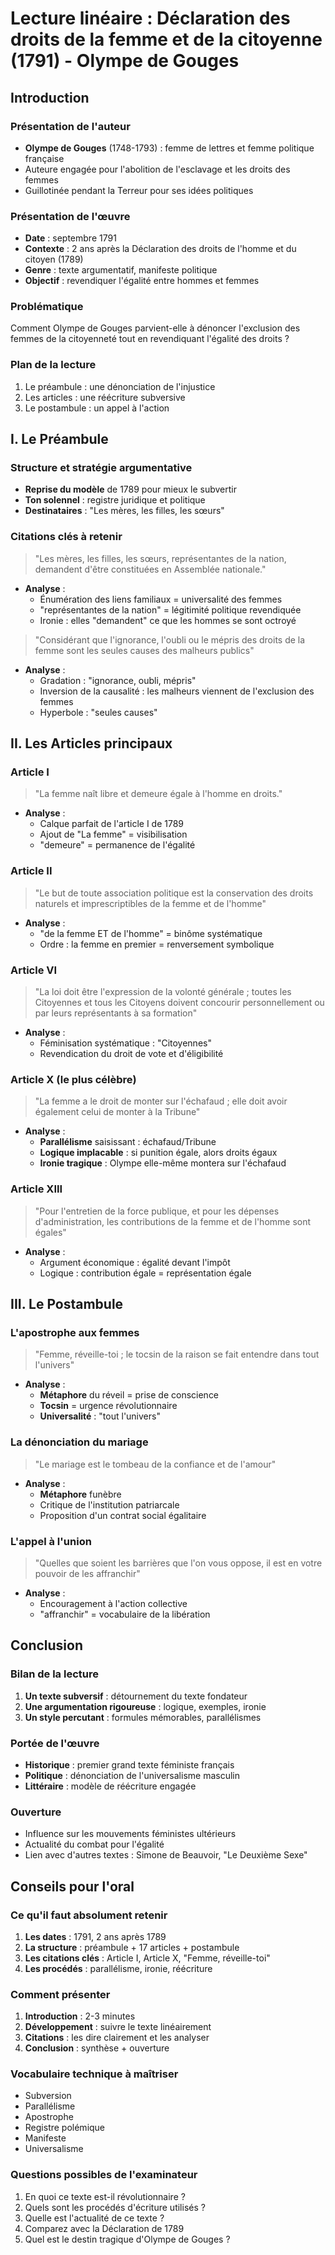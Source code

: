 # Lecture linéaire : Déclaration des droits de la femme et de la citoyenne (1791) - Olympe de Gouges

## Introduction

### Présentation de l'auteur
- **Olympe de Gouges** (1748-1793) : femme de lettres et femme politique française
- Auteure engagée pour l'abolition de l'esclavage et les droits des femmes
- Guillotinée pendant la Terreur pour ses idées politiques

### Présentation de l'œuvre
- **Date** : septembre 1791
- **Contexte** : 2 ans après la Déclaration des droits de l'homme et du citoyen (1789)
- **Genre** : texte argumentatif, manifeste politique
- **Objectif** : revendiquer l'égalité entre hommes et femmes

### Problématique
Comment Olympe de Gouges parvient-elle à dénoncer l'exclusion des femmes de la citoyenneté tout en revendiquant l'égalité des droits ?

### Plan de la lecture
1. Le préambule : une dénonciation de l'injustice
2. Les articles : une réécriture subversive
3. Le postambule : un appel à l'action

## I. Le Préambule

### Structure et stratégie argumentative
- **Reprise du modèle** de 1789 pour mieux le subvertir
- **Ton solennel** : registre juridique et politique
- **Destinataires** : "Les mères, les filles, les sœurs"

### Citations clés à retenir
> "Les mères, les filles, les sœurs, représentantes de la nation, demandent d'être constituées en Assemblée nationale."

- **Analyse** : 
  - Énumération des liens familiaux = universalité des femmes
  - "représentantes de la nation" = légitimité politique revendiquée
  - Ironie : elles "demandent" ce que les hommes se sont octroyé

> "Considérant que l'ignorance, l'oubli ou le mépris des droits de la femme sont les seules causes des malheurs publics"

- **Analyse** :
  - Gradation : "ignorance, oubli, mépris"
  - Inversion de la causalité : les malheurs viennent de l'exclusion des femmes
  - Hyperbole : "seules causes"

## II. Les Articles principaux

### Article I
> "La femme naît libre et demeure égale à l'homme en droits."

- **Analyse** :
  - Calque parfait de l'article I de 1789
  - Ajout de "La femme" = visibilisation
  - "demeure" = permanence de l'égalité

### Article II
> "Le but de toute association politique est la conservation des droits naturels et imprescriptibles de la femme et de l'homme"

- **Analyse** :
  - "de la femme ET de l'homme" = binôme systématique
  - Ordre : la femme en premier = renversement symbolique

### Article VI
> "La loi doit être l'expression de la volonté générale ; toutes les Citoyennes et tous les Citoyens doivent concourir personnellement ou par leurs représentants à sa formation"

- **Analyse** :
  - Féminisation systématique : "Citoyennes"
  - Revendication du droit de vote et d'éligibilité

### Article X (le plus célèbre)
> "La femme a le droit de monter sur l'échafaud ; elle doit avoir également celui de monter à la Tribune"

- **Analyse** :
  - **Parallélisme** saisissant : échafaud/Tribune
  - **Logique implacable** : si punition égale, alors droits égaux
  - **Ironie tragique** : Olympe elle-même montera sur l'échafaud

### Article XIII
> "Pour l'entretien de la force publique, et pour les dépenses d'administration, les contributions de la femme et de l'homme sont égales"

- **Analyse** :
  - Argument économique : égalité devant l'impôt
  - Logique : contribution égale = représentation égale

## III. Le Postambule

### L'apostrophe aux femmes
> "Femme, réveille-toi ; le tocsin de la raison se fait entendre dans tout l'univers"

- **Analyse** :
  - **Métaphore** du réveil = prise de conscience
  - **Tocsin** = urgence révolutionnaire
  - **Universalité** : "tout l'univers"

### La dénonciation du mariage
> "Le mariage est le tombeau de la confiance et de l'amour"

- **Analyse** :
  - **Métaphore** funèbre
  - Critique de l'institution patriarcale
  - Proposition d'un contrat social égalitaire

### L'appel à l'union
> "Quelles que soient les barrières que l'on vous oppose, il est en votre pouvoir de les affranchir"

- **Analyse** :
  - Encouragement à l'action collective
  - "affranchir" = vocabulaire de la libération

## Conclusion

### Bilan de la lecture
1. **Un texte subversif** : détournement du texte fondateur
2. **Une argumentation rigoureuse** : logique, exemples, ironie
3. **Un style percutant** : formules mémorables, parallélismes

### Portée de l'œuvre
- **Historique** : premier grand texte féministe français
- **Politique** : dénonciation de l'universalisme masculin
- **Littéraire** : modèle de réécriture engagée

### Ouverture
- Influence sur les mouvements féministes ultérieurs
- Actualité du combat pour l'égalité
- Lien avec d'autres textes : Simone de Beauvoir, "Le Deuxième Sexe"

## Conseils pour l'oral

### Ce qu'il faut absolument retenir
1. **Les dates** : 1791, 2 ans après 1789
2. **La structure** : préambule + 17 articles + postambule
3. **Les citations clés** : Article I, Article X, "Femme, réveille-toi"
4. **Les procédés** : parallélisme, ironie, réécriture

### Comment présenter
1. **Introduction** : 2-3 minutes
2. **Développement** : suivre le texte linéairement
3. **Citations** : les dire clairement et les analyser
4. **Conclusion** : synthèse + ouverture

### Vocabulaire technique à maîtriser
- Subversion
- Parallélisme
- Apostrophe
- Registre polémique
- Manifeste
- Universalisme

### Questions possibles de l'examinateur
1. En quoi ce texte est-il révolutionnaire ?
2. Quels sont les procédés d'écriture utilisés ?
3. Quelle est l'actualité de ce texte ?
4. Comparez avec la Déclaration de 1789
5. Quel est le destin tragique d'Olympe de Gouges ?